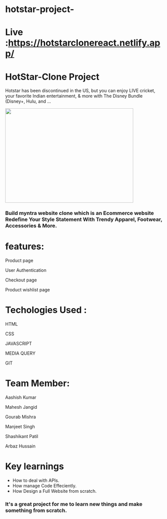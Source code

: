 # hotstar-project-
# Live :https://hotstarclonereact.netlify.app/




# HotStar-Clone Project
<p>Hotstar has been discontinued in the US, but you can enjoy LIVE cricket, your favorite Indian entertainment, & more with The Disney Bundle (Disney+, Hulu, and ...</p>
<img src="https://aashishkumar321.netlify.app/images/projects/puma.gif" width="90%" height="300" align="center"/>
<h3>Build myntra website clone which is an Ecommerce website Redefine Your Style Statement With Trendy Apparel, Footwear, Accessories & More. </h3>


# features:
<p>Product page</p>
<p>User Authentication</p>
<p>Checkout page</p>
<p>Product wishlist page</p>

# Techologies Used :

   <p> HTML</p>
    <p>CSS</p>
    <p>JAVASCRIPT</p>
    <p>MEDIA QUERY</p>
    <p>GIT</p>

# Team Member:
<p>Aashish Kumar</p>
<p>Mahesh Jangid</p>
<p>Gourab Mishra</p>
<p>Manjeet Singh</p>
<p>Shashikant Patil</p>
<p>Arbaz Hussain</p>


# Key learnings

- How to deal with APIs.
- How manage Code  Effeciently.
- How Design  a Full Website from scratch.

<h3>It's a great project for me to  learn new things  and make something from scratch.</h3>


